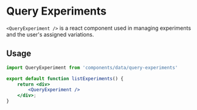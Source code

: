 # Query Experiments

`<QueryExperiment />` is a react component used in managing experiments and the user's assigned variations.

## Usage

```jsx
import QueryExperiment from 'components/data/query-experiments'

export default function listExperiments() {
    return <div>
        <QueryExperiment />
    </div>;
}
```
